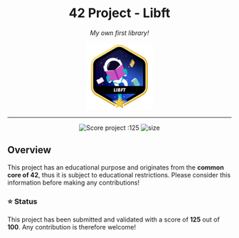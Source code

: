 <h1 align="center">
	42 Project - Libft
</h1>

<p align="center"
	<b><i> My own first library!</i></b>
 </p>

<p align="center">
	<img src="https://github.com/luma-3/libft/blob/main/img/libftm.png" alt="Libft_img" />
</p>

---

<p align="center">
	<img src="https://img.shields.io/badge/Score-125-blue?style=flat-square&logo=42" alt="Score project :125"/>
	<img src="https://img.shields.io/github/repo-size/luma-3/libft?style=flat-square" alt="size"/>
</p>


## Overview
This project has an educational purpose and originates from the **common core of 42**, thus it is subject to educational restrictions. Please consider this information before making any contributions!

### ⭐ Status
This project has been submitted and validated with a score of **125** out of **100**. Any contribution is therefore welcome!
